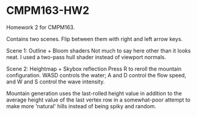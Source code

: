 # CMPM163-HW2
Homework 2 for CMPM163.

Contains two scenes. Flip between them with right and left arrow keys.

Scene 1: Outline + Bloom shaders
Not much to say here other than it looks neat. I used a two-pass hull shader instead of viewport normals.

Scene 2: Heightmap + Skybox reflection
Press R to reroll the mountain configuration.
WASD controls the water; A and D control the flow speed, and W and S control the wave intensity.

Mountain generation uses the last-rolled height value in addition to the average height value of the last vertex row in a somewhat-poor attempt to make more 'natural' hills instead of being spiky and random.
